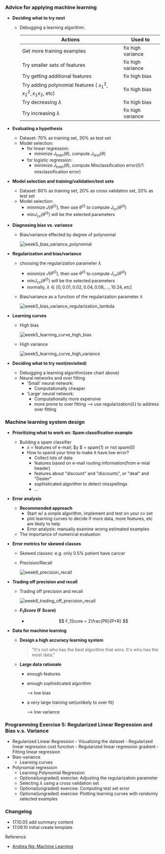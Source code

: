 ### Advice for applying machine learning

-   **Deciding what to try next**

    -   Debugging a learning algorithm:

        | Actions                                  | Used to           |
        | ---------------------------------------- | ----------------- |
        | Get more training examples               | fix high variance |
        | Try smaller sets of features             | fix high variance |
        | Try getting additional features          | fix high bias     |
        | Try adding polynomial features ( $x_1^2, x_2^2, x_1x_2,$ etc) | fix high bias     |
        | Try decreasing $\lambda$                 | fix high bias     |
        | Try increasing $\lambda$                 | fix high variance |

-   **Evaluating a hypothesis**

    -   Dataset: 70% as training set, 30% as test set
    -   Model selection:
        -   for linear regression:
            -   minimize $J_{train}(\theta)$, compute $J_{test}(\theta)$
        -   for logistic regression:
            -   minimize $J_{train}(\theta)$, compute Misclassification error(0/1 misclassification error)

-   **Model selection and training/validation/test sets**

    -   Dataset: 60% as training set, 20% as cross validation set, 20% as test set
    -   Model selection:
        -   minimize $J(\theta^{(i)})$, then use $\theta^{(i)}$ to compute $J_{cv}(\theta^{(i)})$
        -   min$J_{cv}(\theta^{(i)})$ will be the selected parameters

-   **Diagnosing bias vs. variance**

    -   Bias/variance effected by degree of polynomial

        ![week5_bias_variance_polynomial](.\resource\week5_bias_variance_polynomial.png)

-   **Regularization and bias/variance**

    -   choosing the regularization parameter $\lambda$

        -   minimize $J(\theta^{(i)})$, then use $\theta^{(i)}$ to compute $J_{cv}(\theta^{(i)})$
        -   min$J_{cv}(\theta^{(i)})$ will be the selected parameters
        -   normally, $\lambda \in [0, 0.01, 0.02, 0.04, 0.08, ..., 10.24, etc]$ 

    -   Bias/variance as a function of the regularization parameter $\lambda$

        ![week5_bias_variance_regularization_lambda](.\resource\week5_bias_variance_regularization_lambda.png)

-   **Learning curves**

    -   High bias

        ![week5_learning_curve_high_bias](.\resource\week5_learning_curve_high_bias.png)

    -   High variance

        ![week5_learning_curve_high_variance](.\resource\week5_learning_curve_high_variance.png)

-   **Deciding what to try next(revisited)**

    -   Debugging a learning algorithm(see chart above)
    -   Neural networks and over fitting
        -   'Small' neural network: 
            -   Computationally cheaper
        -   'Large' neural network: 
            -   Computationally more expensive
            -   more prone to over fitting --> use regularization($\lambda$) to address over fitting

### Machine learning system design

-   **Prioritizing what to work on: Spam classification example**

    -   Building a spam classifier
        -   $x$ = features of e-mail;  $y $ = spam(1) or not spam(0)
        -   How to spend your time to make it have low error?
            -   Collect lots of data
            -   features based on e-mail routing information(from e-mial header)
            -   features about "discount" and "discounts", or "deal" and "Dealer"
            -   sophisticated algorithm to detect misspellings
            -   ...

-   **Error analysis**

    -   **Recommended approach**
        -   Start w/ a simple algorithm, implement and test on your cv set
        -   plot learning curves to decide if more data, more features, etc are likely to help
        -   Error analysis: manually examine wrong estimated examples
    -   The importance of numerical evaluation

-   **Error metrics for skewed classes**

    -   Skewed classes: e.g. only 0.5% patient have cancer

    -   Precision/Recall

        ![week6_precision_recall](.\resource\week6_precision_recall.png)

-   **Trading off precision and recall**

    -   Trading off precision and recall

        ![week6_trading_off_precision_recall](.\resource\week6_trading_off_precision_recall.png)

    -   **$F_1Score$ (F Score)**

        -   $$
            F_1Score = 2\frac{PR}{P+R}
            $$

-   **Data for machine learning**

    -   **Design a high accuracy learning system**

        >   "It's not who has the best algorithm that wins. It's who has the most data."

    -   **Large data rationale**

        -   enough features

        -   enough sophisticated algorithm

            --> low bias

        -   a very large training set(unlikely to over fit)

            --> low variance

### Programming Exercise 5: Regularized Linear Regression and Bias v.s. Variance

-    Regularized Linear Regression
    -   Visualizing the dataset
    -   Regularized linear regression cost function
    -   Regularized linear regression gradient
    -   Fitting linear regression
-   Bias-variance
    -   Learning curves
-   Polynomial regression
    -   Learning Polynomial Regression
    -   Optional(ungraded) exercise: Adjusting the regularization parameter
    -   Selecting $\lambda$ using a cross validation set
    -   Optional(ungraded) exercise: Computing test set error
    -   Optional(ungraded) exercise: Plotting learning curves with randomly selected examples

### Changelog

-   17.10.05 add summary content
-   17.09.10 initial create template

Reference

-   [Andrea Ng: Machine Learning](https://www.coursera.org/learn/machine-learning)